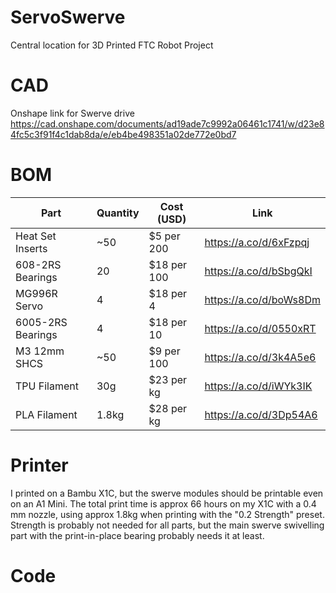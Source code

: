# ServoSwerve
Central location for 3D Printed FTC Robot Project

# CAD
Onshape link for Swerve drive
https://cad.onshape.com/documents/ad19ade7c9992a06461c1741/w/d23e84fc5c3f91f4c1dab8da/e/eb4be498351a02de772e0bd7

# BOM
| Part | Quantity | Cost (USD) | Link |
|------|----------|------------|------|
| Heat Set Inserts  | ~50   | $5 per 200  | https://a.co/d/6xFzpqj |
| 608-2RS Bearings  | 20    | $18 per 100 | https://a.co/d/bSbgQkI |
| MG996R Servo      | 4     | $18 per 4   | https://a.co/d/boWs8Dm |
| 6005-2RS Bearings | 4     | $18 per 10  | https://a.co/d/0550xRT |
| M3 12mm SHCS      | ~50   | $9 per 100  | https://a.co/d/3k4A5e6 |
| TPU Filament      | 30g   | $23 per kg  | https://a.co/d/iWYk3IK |
| PLA Filament      | 1.8kg | $28 per kg  | https://a.co/d/3Dp54A6 |

# Printer
I printed on a Bambu X1C, but the swerve modules should be printable even on an A1 Mini.
The total print time is approx 66 hours on my X1C with a 0.4 mm nozzle, using approx 1.8kg when printing with the "0.2 Strength" preset.
Strength is probably not needed for all parts, but the main swerve swivelling part with the print-in-place bearing probably needs it at least.

# Code
